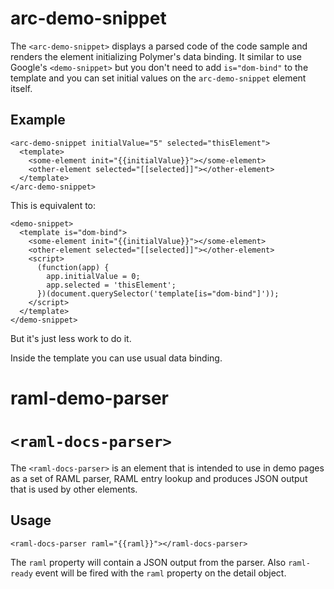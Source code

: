 # arc-demo-snippet

The `<arc-demo-snippet>` displays a parsed code of the code sample and renders the element
initializing Polymer's data binding.
It similar to use Google's `<demo-snippet>` but you don't need to add `is="dom-bind"` to the
template and you can set initial values on the `arc-demo-snippet` element itself.

## Example
```
<arc-demo-snippet initialValue="5" selected="thisElement">
  <template>
    <some-element init="{{initialValue}}"></some-element>
    <other-element selected="[[selected]]"></other-element>
  </template>
</arc-demo-snippet>
```
This is equivalent to:
```
<demo-snippet>
  <template is="dom-bind">
    <some-element init="{{initialValue}}"></some-element>
    <other-element selected="[[selected]]"></other-element>
    <script>
      (function(app) {
        app.initialValue = 0;
        app.selected = 'thisElement';
      })(document.querySelector('template[is="dom-bind"]'));
    </script>
  </template>
</demo-snippet>
```
But it's just less work to do it.

Inside the template you can use usual data binding.

# raml-demo-parser

# `<raml-docs-parser>`
The `<raml-docs-parser>` is an element that is intended to use in demo pages as a
set of RAML parser, RAML entry lookup and produces JSON output that is used by
other elements.

## Usage
```
<raml-docs-parser raml="{{raml}}"></raml-docs-parser>
```
The `raml` property will contain a JSON output from the parser. Also `raml-ready` event will
be fired with the `raml` property on the detail object.

